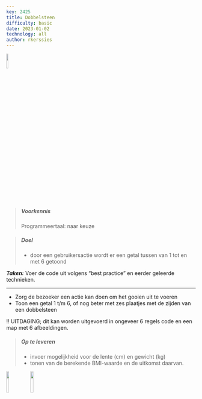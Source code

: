 ```yaml
---
key: 2425
title: Dobbelsteen
difficulty: basic
date: 2023-01-02
technology: all
author: rkerssies
---
```





<img src="{{ '/_assets/basis/basics.png' | url }}" style="width:10%;">

> ##### Voorkennis
> Programmeertaal: naar keuze

> ##### Doel
> * door een gebruikersactie wordt er een getal tussen van 1 tot en met 6 getoond    


***Taken:***
Voer de code uit volgens “best practice” en eerder geleerde technieken.

<hr>

* Zorg de bezoeker een actie kan doen om het gooien uit te voeren
* Toon een getal 1 t/m 6, of nog beter met zes plaatjes met de zijden van een dobbelsteen

!! UITDAGING; dit kan worden uitgevoerd in ongeveer 6 regels code en een map met 6 afbeeldingen.
  
> ##### Op te leveren
> * invoer mogelijkheid voor de lente (cm) en gewicht (kg)
> * tonen van de berekende BMI-waarde en de uitkomst daarvan.

<img src="{{ '/_assets/basis/dice_zijde_2.png' | url }}" style="width:12%;">
<img src="{{ '/_assets/basis/dice_zijde_6.png' | url }}" style="width:12%;">
